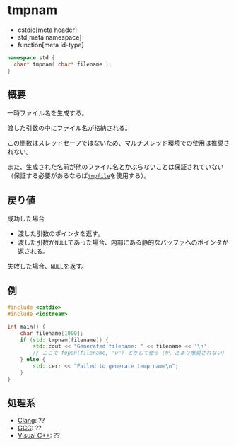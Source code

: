 # tmpnam
* cstdio[meta header]
* std[meta namespace]
* function[meta id-type]

```cpp
namespace std {
  char* tmpnam( char* filename );
}
```

## 概要
一時ファイル名を生成する。

渡した引数の中にファイル名が格納される。

この関数はスレッドセーフではないため、マルチスレッド環境での使用は推奨されない。

また、生成された名前が他のファイル名とかぶらないことは保証されていない（保証する必要があるならば[`tmpfile`](/reference/cstdio/tmpfile.md)を使用する）。

## 戻り値
成功した場合
- 渡した引数のポインタを返す。
- 渡した引数が`NULL`であった場合、内部にある静的なバッファへのポインタが返される。

失敗した場合、`NULL`を返す。

## 例
```cpp example
#include <cstdio>
#include <iostream>

int main() {
    char filename[1000];
    if (std::tmpnam(filename)) {
        std::cout << "Generated filename: " << filename << '\n';
        // ここで fopen(filename, "w") とかして使う（が、あまり推奨されない）
    } else {
        std::cerr << "Failed to generate temp name\n";
    }
}
```

## 処理系

- [Clang](/implementation.md#clang): ??
- [GCC](/implementation.md#gcc): ??
- [Visual C++](/implementation.md#visual_cpp): ??
